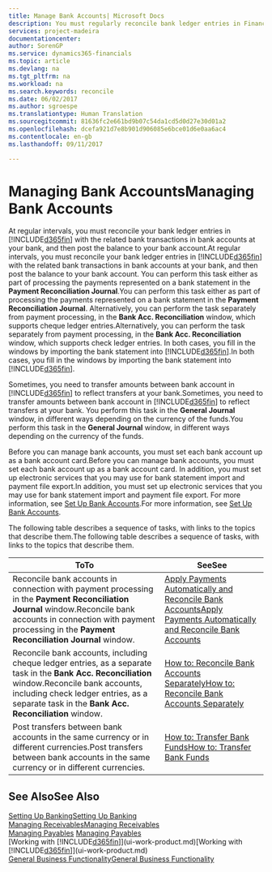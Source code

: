 ```yaml
---
title: Manage Bank Accounts| Microsoft Docs
description: You must regularly reconcile bank ledger entries in Financials with the related bank transactions in your bank accounts.
services: project-madeira
documentationcenter: 
author: SorenGP
ms.service: dynamics365-financials
ms.topic: article
ms.devlang: na
ms.tgt_pltfrm: na
ms.workload: na
ms.search.keywords: reconcile
ms.date: 06/02/2017
ms.author: sgroespe
ms.translationtype: Human Translation
ms.sourcegitcommit: 81636fc2e661bd9b07c54da1cd5d0d27e30d01a2
ms.openlocfilehash: dcefa921d7e8b901d906085e6bce01d6e0aa6ac4
ms.contentlocale: en-gb
ms.lasthandoff: 09/11/2017

---
```

# <a name="managing-bank-accounts"></a><span data-ttu-id="3fda8-103">Managing Bank Accounts</span><span class="sxs-lookup"><span data-stu-id="3fda8-103">Managing Bank Accounts</span></span>
<span data-ttu-id="3fda8-104">At regular intervals, you must reconcile your bank ledger entries in [!INCLUDE[d365fin](includes/d365fin_md.md)] with the related bank transactions in bank accounts at your bank, and then post the balance to your bank account.</span><span class="sxs-lookup"><span data-stu-id="3fda8-104">At regular intervals, you must reconcile your bank ledger entries in [!INCLUDE[d365fin](includes/d365fin_md.md)] with the related bank transactions in bank accounts at your bank, and then post the balance to your bank account.</span></span> <span data-ttu-id="3fda8-105">You can perform this task either as part of processing the payments represented on a bank statement in the **Payment Reconciliation Journal**.</span><span class="sxs-lookup"><span data-stu-id="3fda8-105">You can perform this task either as part of processing the payments represented on a bank statement in the **Payment Reconciliation Journal**.</span></span> <span data-ttu-id="3fda8-106">Alternatively, you can perform the task separately from payment processing, in the **Bank Acc. Reconciliation** window, which supports cheque ledger entries.</span><span class="sxs-lookup"><span data-stu-id="3fda8-106">Alternatively, you can perform the task separately from payment processing, in the **Bank Acc. Reconciliation** window, which supports check ledger entries.</span></span> <span data-ttu-id="3fda8-107">In both cases, you fill in the windows by importing the bank statement into [!INCLUDE[d365fin](includes/d365fin_md.md)].</span><span class="sxs-lookup"><span data-stu-id="3fda8-107">In both cases, you fill in the windows by importing the bank statement into [!INCLUDE[d365fin](includes/d365fin_md.md)].</span></span>

<span data-ttu-id="3fda8-108">Sometimes, you need to transfer amounts between bank account in [!INCLUDE[d365fin](includes/d365fin_md.md)] to reflect transfers at your bank.</span><span class="sxs-lookup"><span data-stu-id="3fda8-108">Sometimes, you need to transfer amounts between bank account in [!INCLUDE[d365fin](includes/d365fin_md.md)] to reflect transfers at your bank.</span></span> <span data-ttu-id="3fda8-109">You perform this task in the **General Journal** window, in different ways depending on the currency of the funds.</span><span class="sxs-lookup"><span data-stu-id="3fda8-109">You perform this task in the **General Journal** window, in different ways depending on the currency of the funds.</span></span>

<span data-ttu-id="3fda8-110">Before you can manage bank accounts, you must set each bank account up as a bank account card.</span><span class="sxs-lookup"><span data-stu-id="3fda8-110">Before you can manage bank accounts, you must set each bank account up as a bank account card.</span></span> <span data-ttu-id="3fda8-111">In addition, you must set up electronic services that you may use for bank statement import and payment file export.</span><span class="sxs-lookup"><span data-stu-id="3fda8-111">In addition, you must set up electronic services that you may use for bank statement import and payment file export.</span></span> <span data-ttu-id="3fda8-112">For more information, see [Set Up Bank Accounts](bank-setup-banking.md).</span><span class="sxs-lookup"><span data-stu-id="3fda8-112">For more information, see [Set Up Bank Accounts](bank-setup-banking.md).</span></span>

<span data-ttu-id="3fda8-113">The following table describes a sequence of tasks, with links to the topics that describe them.</span><span class="sxs-lookup"><span data-stu-id="3fda8-113">The following table describes a sequence of tasks, with links to the topics that describe them.</span></span>

| <span data-ttu-id="3fda8-114">To</span><span class="sxs-lookup"><span data-stu-id="3fda8-114">To</span></span> | <span data-ttu-id="3fda8-115">See</span><span class="sxs-lookup"><span data-stu-id="3fda8-115">See</span></span> |
| --- | --- |
| <span data-ttu-id="3fda8-116">Reconcile bank accounts in connection with payment processing in the **Payment Reconciliation Journal** window.</span><span class="sxs-lookup"><span data-stu-id="3fda8-116">Reconcile bank accounts in connection with payment processing in the **Payment Reconciliation Journal** window.</span></span> |[<span data-ttu-id="3fda8-117">Apply Payments Automatically and Reconcile Bank Accounts</span><span class="sxs-lookup"><span data-stu-id="3fda8-117">Apply Payments Automatically and Reconcile Bank Accounts</span></span>](receivables-apply-payments-auto-reconcile-bank-accounts.md) |
| <span data-ttu-id="3fda8-118">Reconcile bank accounts, including cheque ledger entries, as a separate task in the **Bank Acc. Reconciliation** window.</span><span class="sxs-lookup"><span data-stu-id="3fda8-118">Reconcile bank accounts, including check ledger entries, as a separate task in the **Bank Acc. Reconciliation** window.</span></span> |[<span data-ttu-id="3fda8-119">How to: Reconcile Bank Accounts Separately</span><span class="sxs-lookup"><span data-stu-id="3fda8-119">How to: Reconcile Bank Accounts Separately</span></span>](bank-how-reconcile-bank-accounts-separately.md) |
| <span data-ttu-id="3fda8-120">Post transfers between bank accounts in the same currency or in different currencies.</span><span class="sxs-lookup"><span data-stu-id="3fda8-120">Post transfers between bank accounts in the same currency or in different currencies.</span></span> |[<span data-ttu-id="3fda8-121">How to: Transfer Bank Funds</span><span class="sxs-lookup"><span data-stu-id="3fda8-121">How to: Transfer Bank Funds</span></span>](bank-how-transfer-bank-funds.md) |

## <a name="see-also"></a><span data-ttu-id="3fda8-122">See Also</span><span class="sxs-lookup"><span data-stu-id="3fda8-122">See Also</span></span>
[<span data-ttu-id="3fda8-123">Setting Up Banking</span><span class="sxs-lookup"><span data-stu-id="3fda8-123">Setting Up Banking</span></span>](bank-setup-banking.md)  
[<span data-ttu-id="3fda8-124">Managing Receivables</span><span class="sxs-lookup"><span data-stu-id="3fda8-124">Managing Receivables</span></span>](receivables-manage-receivables.md)  
<span data-ttu-id="3fda8-125">[Managing Payables](payables-manage-payables.md)  </span><span class="sxs-lookup"><span data-stu-id="3fda8-125">[Managing Payables](payables-manage-payables.md)  </span></span>  
<span data-ttu-id="3fda8-126">[Working with [!INCLUDE[d365fin](includes/d365fin_md.md)]](ui-work-product.md)</span><span class="sxs-lookup"><span data-stu-id="3fda8-126">[Working with [!INCLUDE[d365fin](includes/d365fin_md.md)]](ui-work-product.md)</span></span>  
[<span data-ttu-id="3fda8-127">General Business Functionality</span><span class="sxs-lookup"><span data-stu-id="3fda8-127">General Business Functionality</span></span>](ui-across-business-areas.md)  

